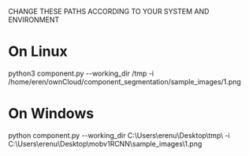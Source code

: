 CHANGE THESE PATHS ACCORDING TO YOUR SYSTEM AND ENVIRONMENT


# On Linux
python3 component.py --working_dir /tmp -i /home/eren/ownCloud/component_segmentation/sample_images/1.png

# On Windows
python component.py --working_dir C:\Users\erenu\Desktop\tmp\ -i C:\Users\erenu\Desktop\mobv1RCNN\sample_images\1.png
